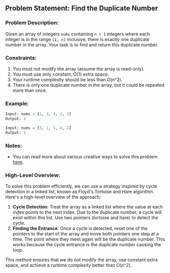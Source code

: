 ## Problem Statement: Find the Duplicate Number

### Problem Description:
Given an array of integers `nums` containing `n + 1` integers where each integer is in the range `[1, n]` inclusive, there is exactly one duplicate number in the array. Your task is to find and return this duplicate number.

### Constraints:
1. You must not modify the array (assume the array is read-only).
2. You must use only constant, O(1) extra space.
3. Your runtime complexity should be less than O(n^2).
4. There is only one duplicate number in the array, but it could be repeated more than once.

### Example:
```python
Input: nums = [1, 3, 4, 2, 2]
Output: 2

Input: nums = [3, 1, 3, 4, 2]
Output: 3
```

### Notes:
- You can read more about various creative ways to solve this problem [here](https://leetcode.com/problems/find-the-duplicate-number/solution/).

### High-Level Overview:
To solve this problem efficiently, we can use a strategy inspired by cycle detection in a linked list, known as Floyd's Tortoise and Hare algorithm. Here's a high-level overview of the approach:

1. **Cycle Detection**: Treat the array as a linked list where the value at each index points to the next index. Due to the duplicate number, a cycle will exist within this list. Use two pointers (tortoise and hare) to detect the cycle.
2. **Finding the Entrance**: Once a cycle is detected, reset one of the pointers to the start of the array and move both pointers one step at a time. The point where they meet again will be the duplicate number. This works because the cycle entrance is the duplicate number causing the loop.

This method ensures that we do not modify the array, use constant extra space, and achieve a runtime complexity better than O(n^2).
